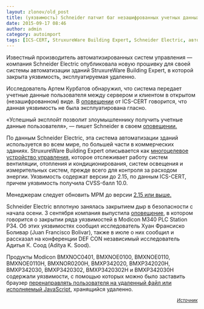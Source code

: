 ```yaml
---
layout: zlonov/old_post
title: (уязвимость) Schneider патчит баг незашифрованных учетных данных в системах автоматизации зданий
date: 2015-09-17 08:46
author: admin
category: autoimport
tags: [ICS-CERT, StruxureWare Building Expert, Sсhneider Electric, автоматизация зданий, Артем Курбатов, уязвимости, уязвимость]
---
```

<div id="Y/SOKe0yMAmbfA7fBxY0g9YwK/QqaU7ukANkbYFpMyA=_14fdc154098:b373bc8:fccac72e_entryBody" class="entryBody" title="">
<div id="Y/SOKe0yMAmbfA7fBxY0g9YwK/QqaU7ukANkbYFpMyA=_14fdc154098:b373bc8:fccac72e_entryContent" class="content">

Известный производитель автоматизированных систем управления — компания Sсhneider Electric опубликовала новую прошивку для своей системы автоматизации зданий StruxureWare Building Expert, в которой закрыта уязвимость, эксплуатируемая удаленно.

Исследователь Артем Курбатов обнаружил, что система передает учетные данные пользователя между сервером и клиентом в открытом (незашифрованном) виде. В <a href="https://ics-cert.us-cert.gov/advisories/ICSA-15-258-01" target="_blank">оповещении</a> от ICS-CERT говорится, что данная уязвимость не была эксплуатирована гласно.

«Успешный эксплойт позволит злоумышленнику получить учетные данные пользователя», — пишет Schneider в своем <a href="http://download.schneider-electric.com/files?p_Reference=SEVD-2015-254-01&amp;p_EnDocType=Brochure&amp;p_File_Id=1079944536&amp;p_File_Name=SEVD-2015-254-01.pdf" target="_blank">оповещении.</a>

По данным Schneider Electric, эта система автоматизации зданий используется во всем мире, по большей части в коммерческих зданиях. StruxureWare Building Expert описывается как <a href="http://www2.schneider-electric.com/sites/corporate/en/solutions/struxureware/applications/building-expert.page" target="_blank">многоцелевое устройство управления</a>, которое отслеживает работу систем вентиляции, отопления и кондиционирования, систем освещения и измерительных систем, прежде всего для контроля за расходом энергии. Уязвимость содержат версии до 2.15, по данным ICS-CERT, причем уязвимость получила CVSS-балл 10.0.

Менеджерам следует обновить MPM до версии <a href="https://buildingsdownloads.schneider-electric.com/documents/10807/250220/MPM+Series+-+Installation+Sheet/6b83cb2c-6d93-4e41-9902-2d8e13936727" target="_blank">2.15 или выше.</a>

Schneider Electric вплотную занялась закрытием дыр в безопасности с начала осени. 3 сентября компания выпустила <a href="https://ics-cert.us-cert.gov/advisories/ICSA-15-246-02" target="_blank">оповещение</a>, в котором говорится о закрытии ряда уязвимостей в Modicon M340 PLC Station P34. Об этих уязвимостях сообщил исследователь Хуан Франсиско Боливар (Juan Francisco Bolivar), также в июле о них сообщил и рассказал на конференции DEF CON независимый исследователь Адитья К. Соод (Aditya K. Sood).

Продукты Modicon BMXNOC0401, BMXNOE0100, BMXNOE0110, BMXNOE0110H, BMXNOR0200H, BMXP342020, BMXP342020H, BMXP342030, BMXP3420302, BMXP3420302H и BMXP342030H содержали уязвимости, с помощью которых можно было заставить браузер <a href="https://threatpost.ru/risky-schneider-electric-scada-vulnerabilities-remain-unpatched/10945/" target="_blank">перенаправлять пользователя на удаленный файл или исполняемый JavaScript</a>, хранящийся удаленно.
<p style="text-align: right;"><sub><em><a href="https://threatpost.ru/schneider-patches-plaintext-credentials-bug-in-building-automation-system/11845/" target="_blank">Источник</a></em></sub>

</div>
</div>
<div></div>
<div id="Y/SOKe0yMAmbfA7fBxY0g9YwK/QqaU7ukANkbYFpMyA=_14fdc154098:b373bc8:fccac72e_wallHolder"></div>
